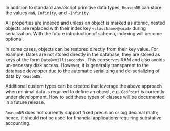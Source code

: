 In addition to standard JavaScript primitive data types, `ReasonDB` can store the values `NaN`, `Infinity`, and `-Infinity`.

All properties are indexed and unless an object is marked as atomic, nested objects are replaced with their index key `<className>@<uid>` during serialization. With the future introduction of schema, indexing will become optional.

In some cases, objects can be restored directly from their key value. For example, Dates are not stored directly in the database, they are stored as keys of the form `Date@<milliseconds>`. This conserves RAM and also avoids un-necessry disk access. However, it is generally transparent to the database developer due to the automatic serializing and de-serializing of data by `ReasonDB`.

Additional custom types can be created that leverage the above approach when minimal data is required to define an object, e.g. `GeoPoint` is currently under development. How to add these types of classes will be documented in a future release.

`ReasonDB` does not currently support fixed precision or big decimal math; hence, it should not be used for financial applications requiring substative accounting.